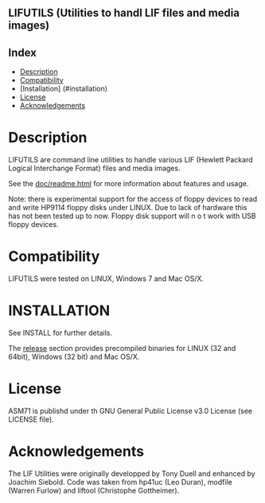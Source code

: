 ## LIFUTILS (Utilities to handl LIF files and media images)

Index
-----

* [Description](#description)
* [Compatibility](#compatibility)
* [Installation] (#installation)
* [License](#license)
* [Acknowledgements](#acknowledgements)


Description
===========

LIFUTILS are command line utilities to handle various LIF
(Hewlett Packard Logical Interchange Format) files and media images.

See the [doc/readme.html](https://rawgit.com/bug400/lifutils/master/doc/readme.html)
for more information about features and usage.

Note: there is experimental support for the access of floppy devices to
read and write HP9114 floppy disks under LINUX. Due to lack of hardware this 
has not been tested up to now. Floppy disk support will n o t work with
USB floppy devices.

Compatibility
=============

LIFUTILS were tested on LINUX, Windows 7 and Mac OS/X.


INSTALLATION
============

See INSTALL for further details.

The [release](https://github.com/bug400/lifutils/releases) section provides precompiled binaries for LINUX (32 and 64bit), Windows (32 bit) and Mac OS/X.

License
=======

ASM71 is publishd under th GNU General Public License v3.0 License 
(see LICENSE file).

Acknowledgements
================

The LIF Utilities were originally developped by Tony Duell and enhanced by 
Joachim Siebold. Code was taken from hp41uc (Leo Duran), modfile (Warren Furlow)  and liftool (Christophe Gottheimer).

